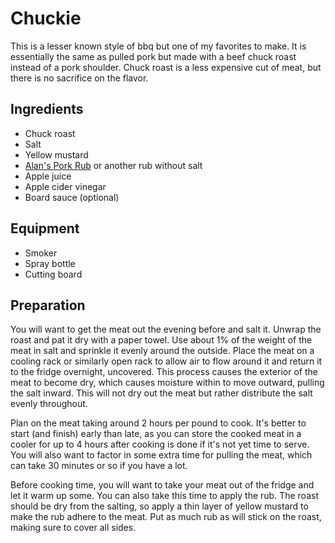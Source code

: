 # Chuckie

This is a lesser known style of bbq but one of my favorites to make.  It is
essentially the same as pulled pork but made with a beef chuck roast instead of
a pork shoulder.  Chuck roast is a less expensive cut of meat, but there is no
sacrifice on the flavor.

## Ingredients

 * Chuck roast
 * Salt
 * Yellow mustard
 * [Alan's Pork Rub](/alans-pork-rub) or another rub without salt
 * Apple juice
 * Apple cider vinegar
 * Board sauce (optional)


## Equipment

 * Smoker
 * Spray bottle
 * Cutting board

## Preparation

You will want to get the meat out the evening before and salt it.  Unwrap the
roast and pat it dry with a paper towel.  Use about 1% of the weight of the
meat in salt and sprinkle it evenly around the outside.  Place the meat on a
cooling rack or similarly open rack to allow air to flow around it and return
it to the fridge overnight, uncovered.  This process causes the exterior of the
meat to become dry, which causes moisture within to move outward, pulling the
salt inward.  This will not dry out the meat but rather distribute the salt
evenly throughout.

Plan on the meat taking around 2 hours per pound to cook.  It's better to start
(and finish) early than late, as you can store the cooked meat in a cooler for
up to 4 hours after cooking is done if it's not yet time to serve.  You will
also want to factor in some extra time for pulling the meat, which can take 30
minutes or so if you have a lot.

Before cooking time, you will want to take your meat out of the fridge and let
it warm up some.  You can also take this time to apply the rub.  The roast
should be dry from the salting, so apply a thin layer of yellow mustard to make
the rub adhere to the meat.  Put as much rub as will stick on the roast, making
sure to cover all sides.
